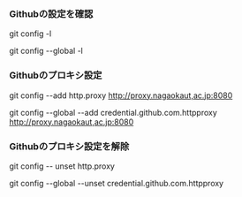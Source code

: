 ### Githubの設定を確認

git config -l

git config --global -l 



### Githubのプロキシ設定

git config --add http.proxy http://proxy.nagaokaut,ac.jp:8080

git config --global --add credential.github.com.httpproxy http://proxy.nagaokaut,ac.jp:8080



### Githubのプロキシ設定を解除

git config -- unset http.proxy

git config --global --unset credential.github.com.httpproxy


